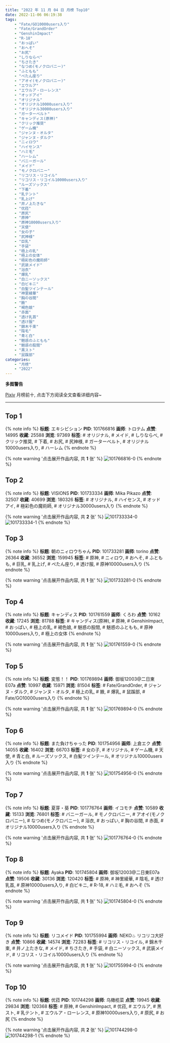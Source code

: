 ```yaml
---
title: "2022 年 11 月 04 日 月榜 Top10"
date: 2022-11-06 06:19:38
tags:
    - "Fate/GO10000users入り"
    - "Fate/GrandOrder"
    - "GenshinImpact"
    - "R-18"
    - "おっぱい"
    - "おへそ"
    - "お尻"
    - "しりならべ"
    - "ちさたき"
    - "なつめ(モノクロバニー)"
    - "ふともも"
    - "ぺたん座り"
    - "アオイ(モノクロバニー)"
    - "エウルア"
    - "エウルア・ローレンス"
    - "オッドアイ"
    - "オリジナル"
    - "オリジナル10000users入り"
    - "オリジナル30000users入り"
    - "ガーターベルト"
    - "キャンディス(原神)"
    - "クリック推奨"
    - "ゲーム機"
    - "ジャンヌ・オルタ"
    - "ジャンヌ・ダルク"
    - "ニィロウ"
    - "ハイセンス"
    - "ハミ毛"
    - "ハーレム"
    - "バニーガール"
    - "メイド"
    - "モノクロバニー"
    - "リコリス・リコイル"
    - "リコリス・リコイル10000users入り"
    - "ルーズソックス"
    - "下着"
    - "乳テント"
    - "乳上げ"
    - "井ノ上たきな"
    - "优菈"
    - "原尻"
    - "原神"
    - "原神10000users入り"
    - "天使"
    - "女の子"
    - "尻神様"
    - "巨乳"
    - "手袋"
    - "極上の乳"
    - "極上の女体"
    - "極彩色の魔術師"
    - "武装メイド"
    - "浴衣"
    - "爆乳"
    - "白ニーソックス"
    - "白ビキニ"
    - "白髪ツインテール"
    - "神里綾華"
    - "胸の谷間"
    - "腋"
    - "褐色娘"
    - "赤面"
    - "透け乳首"
    - "透け服"
    - "錦木千束"
    - "陰毛"
    - "青と白"
    - "魅惑のふともも"
    - "魅惑の股間"
    - "黒スト"
    - "鼠蹊部"
categories:
    - "月榜"
    - "2022"
---
```


<i class="fa fa-triangle-exclamation"></i>**多图警告**<i class="fa fa-triangle-exclamation"></i>

[Pixiv](https://www.pixiv.net/) 月榜前十, 点击下方阅读全文查看详细内容~

<!-- more -->

---

## Top 1

{% note info %}
**标题**: エキシビション
**PID**: 101766816 **画师**: トロテム
**点赞**: 14995 **收藏**: 25588 **浏览**: 97369
**标签**: # オリジナル, # メイド, # しりならべ, # クリック推奨, # 下着, # お尻, # 尻神様, # ガーターベルト, # オリジナル10000users入り, # ハーレム
{% endnote %}

{% note warning '点击展开作品内容, 共 **1** 张' %}
![101766816-0](https://i.pixiv.re/img-original/img/2022/10/08/14/40/03/101766816_p0.jpg)
{% endnote %}

## Top 2

{% note info %}
**标题**: VISIONS
**PID**: 101733334 **画师**: Mika Pikazo
**点赞**: 32507 **收藏**: 40699 **浏览**: 180326
**标签**: # オリジナル, # ハイセンス, # オッドアイ, # 極彩色の魔術師, # オリジナル30000users入り
{% endnote %}

{% note warning '点击展开作品内容, 共 **2** 张' %}
![101733334-0](https://i.pixiv.re/img-original/img/2022/10/07/00/00/13/101733334_p0.png)
![101733334-1](https://i.pixiv.re/img-original/img/2022/10/07/00/00/13/101733334_p1.png)
{% endnote %}

## Top 3

{% note info %}
**标题**: 朝のニィロウちゃん
**PID**: 101733281 **画师**: torino
**点赞**: 26364 **收藏**: 36552 **浏览**: 159945
**标签**: # 原神, # ニィロウ, # おへそ, # ふともも, # 巨乳, # 乳上げ, # ぺたん座り, # 透け服, # 原神10000users入り
{% endnote %}

{% note warning '点击展开作品内容, 共 **1** 张' %}
![101733281-0](https://i.pixiv.re/img-original/img/2022/10/07/10/03/57/101733281_p0.jpg)
{% endnote %}

## Top 4

{% note info %}
**标题**: キャンディス
**PID**: 101761559 **画师**: くろわ
**点赞**: 10162 **收藏**: 17245 **浏览**: 81788
**标签**: # キャンディス(原神), # 原神, # GenshinImpact, # おっぱい, # 極上の乳, # 褐色娘, # 魅惑の股間, # 魅惑のふともも, # 原神10000users入り, # 極上の女体
{% endnote %}

{% note warning '点击展开作品内容, 共 **1** 张' %}
![101761559-0](https://i.pixiv.re/img-original/img/2022/10/08/08/30/01/101761559_p0.png)
{% endnote %}

## Top 5

{% note info %}
**标题**: 変態！！
**PID**: 101769894 **画师**: 御坂12003@二日東E07a
**点赞**: 10997 **收藏**: 15971 **浏览**: 81504
**标签**: # Fate/GrandOrder, # ジャンヌ・ダルク, # ジャンヌ・オルタ, # 極上の乳, # 腋, # 爆乳, # 鼠蹊部, # Fate/GO10000users入り
{% endnote %}

{% note warning '点击展开作品内容, 共 **1** 张' %}
![101769894-0](https://i.pixiv.re/img-original/img/2022/10/08/17/38/12/101769894_p0.jpg)
{% endnote %}

## Top 6

{% note info %}
**标题**: また負けちゃった
**PID**: 101754956 **画师**: 上倉エク
**点赞**: 14055 **收藏**: 16402 **浏览**: 66703
**标签**: # 女の子, # オリジナル, # ゲーム機, # 天使, # 青と白, # ルーズソックス, # 白髪ツインテール, # オリジナル10000users入り
{% endnote %}

{% note warning '点击展开作品内容, 共 **1** 张' %}
![101754956-0](https://i.pixiv.re/img-original/img/2022/10/08/00/00/13/101754956_p0.jpg)
{% endnote %}

## Top 7

{% note info %}
**标题**: 夏芽・葵
**PID**: 101776764 **画师**: イコモチ
**点赞**: 10589 **收藏**: 15133 **浏览**: 76801
**标签**: # バニーガール, # モノクロバニー, # アオイ(モノクロバニー), # なつめ(モノクロバニー), # 浴衣, # おっぱい, # 胸の谷間, # 赤面, # オリジナル10000users入り
{% endnote %}

{% note warning '点击展开作品内容, 共 **1** 张' %}
![101776764-0](https://i.pixiv.re/img-original/img/2022/10/08/22/12/31/101776764_p0.png)
{% endnote %}

## Top 8

{% note info %}
**标题**: Ayaka
**PID**: 101745804 **画师**: 御坂12003@二日東E07a
**点赞**: 19506 **收藏**: 30136 **浏览**: 120420
**标签**: # 原神, # 神里綾華, # 陰毛, # 透け乳首, # 原神10000users入り, # 白ビキニ, # R-18, # ハミ毛, # おへそ
{% endnote %}

{% note warning '点击展开作品内容, 共 **1** 张' %}
![101745804-0](https://i.pixiv.re/img-original/img/2022/10/07/17/40/41/101745804_p0.jpg)
{% endnote %}

## Top 9

{% note info %}
**标题**: リコメイド
**PID**: 101755994 **画师**: NEKO♨ リコリコ大好き
**点赞**: 10866 **收藏**: 14574 **浏览**: 72283
**标签**: # リコリス・リコイル, # 錦木千束, # 井ノ上たきな, # メイド, # ちさたき, # 手袋, # 白ニーソックス, # 武装メイド, # リコリス・リコイル10000users入り
{% endnote %}

{% note warning '点击展开作品内容, 共 **1** 张' %}
![101755994-0](https://i.pixiv.re/img-original/img/2022/10/08/17/37/14/101755994_p0.jpg)
{% endnote %}

## Top 10

{% note info %}
**标题**: 优菈
**PID**: 101744298 **画师**: 乌橄榄菜
**点赞**: 19945 **收藏**: 29834 **浏览**: 120368
**标签**: # 原神, # GenshinImpact, # 优菈, # エウルア, # 黒スト, # 乳テント, # エウルア・ローレンス, # 原神10000users入り, # 原尻, # お尻
{% endnote %}

{% note warning '点击展开作品内容, 共 **2** 张' %}
![101744298-0](https://i.pixiv.re/img-original/img/2022/10/07/16/09/36/101744298_p0.jpg)
![101744298-1](https://i.pixiv.re/img-original/img/2022/10/07/16/09/36/101744298_p1.jpg)
{% endnote %}
